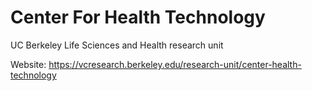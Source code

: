 # Center For Health Technology
UC Berkeley Life Sciences and Health research unit

Website: https://vcresearch.berkeley.edu/research-unit/center-health-technology
